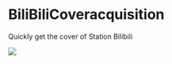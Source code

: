 # BiliBiliCoveracquisition
Quickly get the cover of Station Bilibili

![](https://github.com/Catslin/BiliBiliCoveracquisition/blob/main/show.jpg)